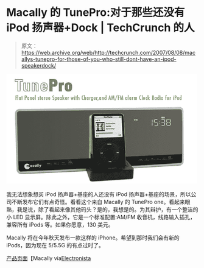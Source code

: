 # Macally 的 TunePro:对于那些还没有 iPod 扬声器+Dock | TechCrunch 的人

> 原文：<https://web.archive.org/web/http://techcrunch.com/2007/08/08/macallys-tunepro-for-those-of-you-who-still-dont-have-an-ipod-speakerdock/>

[![tunepromacally.jpg](img/496443efb5dc6dc9dcf62d5f8c5f14cd.png)](https://web.archive.org/web/20160422064724/http://tctechcrunch2011.files.wordpress.com/2007/08/tunepromacally.jpg "tunepromacally.jpg")

我无法想象想买 iPod 扬声器+基座的人还没有 iPod 扬声器+基座的场景，所以公司不断发布它们有点奇怪。看看这个来自 Macally 的 TunePro one。看起来眼熟，我是说，除了看起来像其他码头？是的，我想是的。为其辩护，有一个整洁的小 LED 显示屏。除此之外，它是一个标准配置:AM/FM 收音机，线路输入插孔，兼容所有 iPods 等。如果你愿意，130 美元。

Macally 将在今年秋天发布一款这样的 iPhone。希望到那时我们会有新的 iPods，因为现在 5/5.5G 的有点过时了。

[产品页面](https://web.archive.org/web/20160422064724/http://www.macally.com/EN/product/ArticleShow.asp?ArticleID=159)【Macally via[Electronista](https://web.archive.org/web/20160422064724/http://www.electronista.com/articles/07/08/08/macally.tunepro.speakers/)
